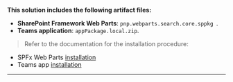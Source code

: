 **This solution includes the following artifact files:**
- **SharePoint Framework Web Parts**: `pnp.webparts.search.core.sppkg `.
- **Teams application**: `appPackage.local.zip`.

> Refer to the documentation for the installation procedure:

- SPFx Web Parts [installation](https://microsoft-search.github.io/pnp-modern-search-core-components/docs/sharepoint-webparts/installation)
- Teams app [installation](https://microsoft-search.github.io/pnp-modern-search-core-components/docs/teams-app/solution)
____
